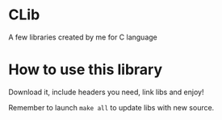 # CLib
A few libraries created by me for C language

# How to use this library
Download it, include headers you need, link libs and enjoy!

Remember to launch 
```make all```
to update libs with new source.
